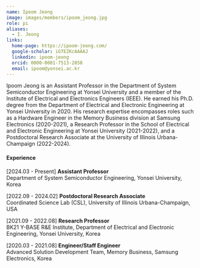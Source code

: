 ```yaml
---
name: Ipoom Jeong
image: images/members/ipoom_jeong.jpg
role: pi
aliases:
  - I. Jeong
links:
  home-page: https://ipoom-jeong.com/
  google-scholar: iGTEZKcAAAAJ
  linkedin: ipoom-jeong
  orcid: 0000-0001-7513-2858
  email: ipoom@yonsei.ac.kr
---
```


Ipoom Jeong is an Assistant Professor in the Department of System Semiconductor Engineering at Yonsei University and a member of the Institute of Electrical and Electronics Engineers (IEEE). He earned his Ph.D. degree from the Department of Electrical and Electronic Engineering at Yonsei University in 2020. His research expertise encompasses roles such as a Hardware Engineer in the Memory Business division at Samsung Electronics (2020-2021), a Research Professor in the School of Electrical and Electronic Engineering at Yonsei University (2021-2022), and a Postdoctoral Research Associate at the University of Illinois Urbana-Champaign (2022-2024).

#### **Experience**

[2024.03 - Present] **Assistant Professor**<br> 
Department of System Semiconductor Engineering, Yonsei University, Korea

[2022.09 - 2024.02] **Postdoctoral Research Associate**<br>
Coordinated Science Lab (CSL), University of Illinois Urbana-Champaign, USA

[2021.09 - 2022.08] **Research Professor**<br>
BK21 Y-BASE R&E Institute, Department of Electrical and Electronic Engineering, Yonsei University, Korea

[2020.03 - 2021.08] **Engineer/Staff Engineer**<br>
Advanced Solution Development Team, Memory Business, Samsung Electronics, Korea
